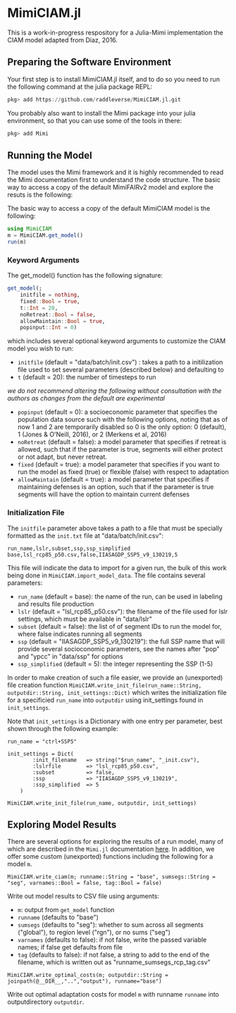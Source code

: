 # MimiCIAM.jl

This is a work-in-progress respository for a Julia-Mimi implementation the CIAM model adapted from Diaz, 2016.

## Preparing the Software Environment

Your first step is to install MimiCIAM.jl itself, and to do so you need to run the following command at the julia package REPL:

```julia
pkg> add https://github.com/raddleverse/MimiCIAM.jl.git
```

You probably also want to install the Mimi package into your julia environment, so that you can use some of the tools in there:

```julia
pkg> add Mimi
```
## Running the Model

The model uses the Mimi framework and it is highly recommended to read the Mimi  documentation first to understand the code structure. The basic way to access a copy of the default MimiFAIRv2 model and explore the resuts is the following:

The basic way to access a copy of the default MimiCIAM model is the following:

```julia
using MimiCIAM
m = MimiCIAM.get_model()
run(m)
```

### Keyword Arguments

The get_model() function has the following signature:
```julia
get_model(;
    initfile = nothing,
    fixed::Bool = true,
    t::Int = 20,
    noRetreat::Bool = false,
    allowMaintain::Bool = true,
    popinput::Int = 0)
```
which includes several optional keyword arguments to customize the CIAM model you wish to run:

- `initfile` (default = "data/batch/init.csv") : takes a path to a initilization file used to set several parameters (described below) and defaulting to
- `t` (default = 20): the number of timesteps to run

_we do not recommend altering the following without consultation with the authors as changes from the default are experimental_

- `popinput` (default = 0): a socioeconomic parameter that specifies the population data source such with the following options, noting that as of now 1 and 2 are temporarily disabled so 0 is the only option: 0 (default), 1 (Jones & O'Neill, 2016), or 2 (Merkens et al, 2016)
- `noRetreat` (default = false): a model parameter that specifies if retreat is allowed, such that if the parameter is true, segments will either protect or not adapt, but never retreat.
- `fixed` (default = true): a model parameter that specifies if you want to run the model as fixed (true) or flexible (false) with respect to adaptation
- `allowMaintain` (default = true): a model parameter that specifies if maintaining defenses is an option, such that if the parameter is true segments will have the option to maintain current defenses

### Initialization File

The `initfile` parameter above takes a path to a file that must be specially formatted as the `init.txt` file at "data/batch/init.csv":

```
run_name,lslr,subset,ssp,ssp_simplified
base,lsl_rcp85_p50.csv,false,IIASAGDP_SSP5_v9_130219,5
```

This file will indicate the data to import for a given run, the bulk of this work being done in `MimiCIAM.import_model_data`. The file contains several parameters:

- `run_name` (default = base): the name of the run, can be used in labeling and results file production
- `lslr` (default = "lsl_rcp85_p50.csv"): the filename of the file used for lslr settings, which must be available in "data/lslr"
- `subset` (default = false): the list of of segment IDs to run the model for, where false indicates running all segments
- `ssp` (default = "IIASAGDP_SSP5_v9_130219"): the full SSP name that will provide several socioconomic parameters, see the names after "pop" and "ypcc" in "data/ssp" for options
- `ssp_simplified` (default = 5): the integer representing the SSP (1-5)

In order to make creation of such a file easier, we provide an (unexported) file creation function `MimiCIAM.write_init_file(run_name::String, outputdir::String, init_settings::Dict)` which writes the initialization file for a specificied `run_name` into `outputdir` using init_settings
found in `init_settings`.

Note that `init_settings` is a Dictionary with one entry per parameter, best shown through the following example:

```
run_name = "ctrl+SSP5"

init_settings = Dict(
        :init_filename   => string("$run_name", "_init.csv"),
        :lslrfile        => "lsl_rcp85_p50.csv",
        :subset          => false,
        :ssp             => "IIASAGDP_SSP5_v9_130219",
        :ssp_simplified  => 5
    )

MimiCIAM.write_init_file(run_name, outputdir, init_settings)
```
## Exploring Model Results

There are several options for exploring the results of a run model, many of which are described in the `Mimi.jl` documentation [here](https://www.mimiframework.org/Mimi.jl/stable/howto/howto_2/).  In addition, we offer some custom (unexported) functions including the following for a model `m`.

```
MimiCIAM.write_ciam(m; runname::String = "base", sumsegs::String = "seg", varnames::Bool = false, tag::Bool = false)
```

Write out model results to CSV file using arguments:
- `m`: output from `get_model` function
- `runname` (defaults to "base")
- `sumsegs` (defaults to "seg"): whether to sum across all segments ("global"), to region level ("rgn"), or no sums ("seg")
- `varnames` (defaults to false): if not false, write the passed variable names; if false get defaults from file
- `tag` (defaults to false): if not false, a string to add to the end of the filename, which is written out as "runname_sumsegs_rcp_tag.csv"

```
MimiCIAM.write_optimal_costs(m; outputdir::String = joinpath(@__DIR__,"..","output"), runname="base")
```

Write out optimal adaptation costs for model `m` with runname `runname` into outputdirectory `outputdir`.
